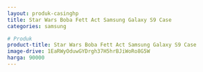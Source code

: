 ```yaml
---
layout: produk-casinghp
title: Star Wars Boba Fett Act Samsung Galaxy S9 Case
categories: samsung

# Produk
product-title: Star Wars Boba Fett Act Samsung Galaxy S9 Case
image-drive: 1EaRWyOduwGYDrgh37H5hrBJiWoRo8G5W
harga: 90000
---
```

